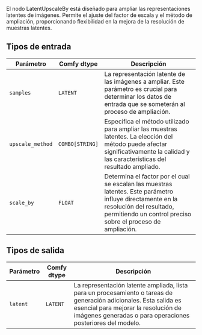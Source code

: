 
El nodo LatentUpscaleBy está diseñado para ampliar las representaciones latentes de imágenes. Permite el ajuste del factor de escala y el método de ampliación, proporcionando flexibilidad en la mejora de la resolución de muestras latentes.
## Tipos de entrada

| Parámetro     | Comfy dtype  | Descripción |
|---------------|--------------|-------------|
| `samples`     | `LATENT`     | La representación latente de las imágenes a ampliar. Este parámetro es crucial para determinar los datos de entrada que se someterán al proceso de ampliación. |
| `upscale_method` | `COMBO[STRING]` | Especifica el método utilizado para ampliar las muestras latentes. La elección del método puede afectar significativamente la calidad y las características del resultado ampliado. |
| `scale_by`    | `FLOAT`      | Determina el factor por el cual se escalan las muestras latentes. Este parámetro influye directamente en la resolución del resultado, permitiendo un control preciso sobre el proceso de ampliación. |

## Tipos de salida

| Parámetro | Comfy dtype | Descripción |
|-----------|-------------|-------------|
| `latent`  | `LATENT`    | La representación latente ampliada, lista para un procesamiento o tareas de generación adicionales. Esta salida es esencial para mejorar la resolución de imágenes generadas o para operaciones posteriores del modelo. |
